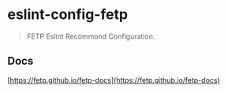 # eslint-config-fetp

> FETP Eslint Recommond Configuration.



## Docs

[https://fetp.github.io/fetp-docs](https://fetp.github.io/fetp-docs)

